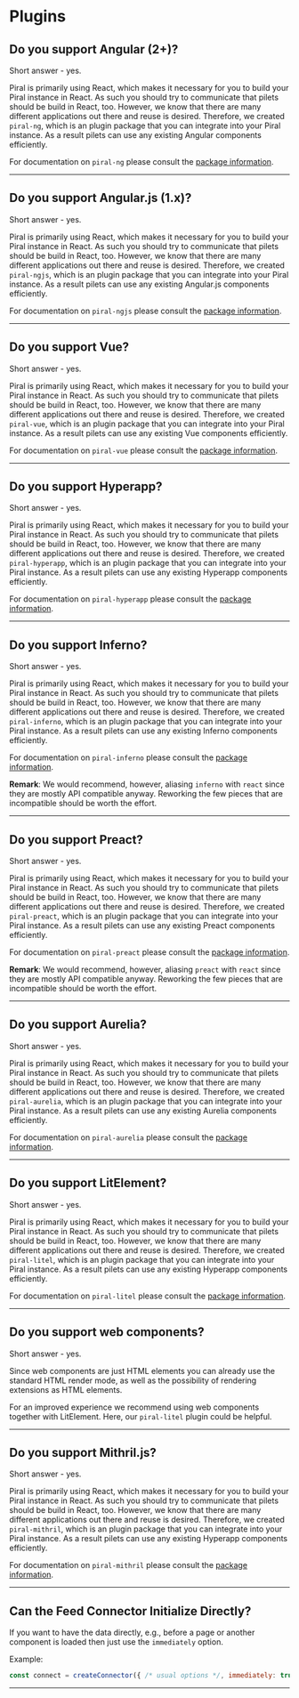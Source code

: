 # Plugins

## Do you support Angular (2+)?

Short answer - yes.

Piral is primarily using React, which makes it necessary for you to build your Piral instance in React. As such you should try to communicate that pilets should be build in React, too. However, we know that there are many different applications out there and reuse is desired. Therefore, we created `piral-ng`, which is an plugin package that you can integrate into your Piral instance. As a result pilets can use any existing Angular components efficiently.

For documentation on `piral-ng` please consult the [package information](https://npmjs.com/package/piral-ng).

---------------------------------------

## Do you support Angular.js (1.x)?

Short answer - yes.

Piral is primarily using React, which makes it necessary for you to build your Piral instance in React. As such you should try to communicate that pilets should be build in React, too. However, we know that there are many different applications out there and reuse is desired. Therefore, we created `piral-ngjs`, which is an plugin package that you can integrate into your Piral instance. As a result pilets can use any existing Angular.js components efficiently.

For documentation on `piral-ngjs` please consult the [package information](https://npmjs.com/package/piral-ngjs).

---------------------------------------

## Do you support Vue?

Short answer - yes.

Piral is primarily using React, which makes it necessary for you to build your Piral instance in React. As such you should try to communicate that pilets should be build in React, too. However, we know that there are many different applications out there and reuse is desired. Therefore, we created `piral-vue`, which is an plugin package that you can integrate into your Piral instance. As a result pilets can use any existing Vue components efficiently.

For documentation on `piral-vue` please consult the [package information](https://npmjs.com/package/piral-vue).

---------------------------------------

## Do you support Hyperapp?

Short answer - yes.

Piral is primarily using React, which makes it necessary for you to build your Piral instance in React. As such you should try to communicate that pilets should be build in React, too. However, we know that there are many different applications out there and reuse is desired. Therefore, we created `piral-hyperapp`, which is an plugin package that you can integrate into your Piral instance. As a result pilets can use any existing Hyperapp components efficiently.

For documentation on `piral-hyperapp` please consult the [package information](https://npmjs.com/package/piral-hyperapp).

---------------------------------------

## Do you support Inferno?

Short answer - yes.

Piral is primarily using React, which makes it necessary for you to build your Piral instance in React. As such you should try to communicate that pilets should be build in React, too. However, we know that there are many different applications out there and reuse is desired. Therefore, we created `piral-inferno`, which is an plugin package that you can integrate into your Piral instance. As a result pilets can use any existing Inferno components efficiently.

For documentation on `piral-inferno` please consult the [package information](https://npmjs.com/package/piral-inferno).

**Remark**: We would recommend, however, aliasing `inferno` with `react` since they are mostly API compatible anyway. Reworking the few pieces that are incompatible should be worth the effort.

---------------------------------------

## Do you support Preact?

Short answer - yes.

Piral is primarily using React, which makes it necessary for you to build your Piral instance in React. As such you should try to communicate that pilets should be build in React, too. However, we know that there are many different applications out there and reuse is desired. Therefore, we created `piral-preact`, which is an plugin package that you can integrate into your Piral instance. As a result pilets can use any existing Preact components efficiently.

For documentation on `piral-preact` please consult the [package information](https://npmjs.com/package/piral-preact).

**Remark**: We would recommend, however, aliasing `preact` with `react` since they are mostly API compatible anyway. Reworking the few pieces that are incompatible should be worth the effort.

---------------------------------------

## Do you support Aurelia?

Short answer - yes.

Piral is primarily using React, which makes it necessary for you to build your Piral instance in React. As such you should try to communicate that pilets should be build in React, too. However, we know that there are many different applications out there and reuse is desired. Therefore, we created `piral-aurelia`, which is an plugin package that you can integrate into your Piral instance. As a result pilets can use any existing Aurelia components efficiently.

For documentation on `piral-aurelia` please consult the [package information](https://npmjs.com/package/piral-aurelia).

---------------------------------------

## Do you support LitElement?

Short answer - yes.

Piral is primarily using React, which makes it necessary for you to build your Piral instance in React. As such you should try to communicate that pilets should be build in React, too. However, we know that there are many different applications out there and reuse is desired. Therefore, we created `piral-litel`, which is an plugin package that you can integrate into your Piral instance. As a result pilets can use any existing Hyperapp components efficiently.

For documentation on `piral-litel` please consult the [package information](https://npmjs.com/package/piral-litel).

---------------------------------------

## Do you support web components?

Short answer - yes.

Since web components are just HTML elements you can already use the standard HTML render mode, as well as the possibility of rendering extensions as HTML elements.

For an improved experience we recommend using web components together with LitElement. Here, our `piral-litel` plugin could be helpful.

---------------------------------------

## Do you support Mithril.js?

Short answer - yes.

Piral is primarily using React, which makes it necessary for you to build your Piral instance in React. As such you should try to communicate that pilets should be build in React, too. However, we know that there are many different applications out there and reuse is desired. Therefore, we created `piral-mithril`, which is an plugin package that you can integrate into your Piral instance. As a result pilets can use any existing Hyperapp components efficiently.

For documentation on `piral-mithril` please consult the [package information](https://npmjs.com/package/piral-mithril).

---------------------------------------

## Can the Feed Connector Initialize Directly?

If you want to have the data directly, e.g., before a page or another component is loaded then just use the `immediately` option.

Example:

```js
const connect = createConnector({ /* usual options */, immediately: true });
```

---------------------------------------

